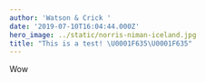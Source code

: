 ```yaml
---
author: 'Watson & Crick '
date: '2019-07-10T16:04:44.000Z'
hero_image: ../static/norris-niman-iceland.jpg
title: "This is a test! \U0001F635\U0001F635"
---
```

Wow